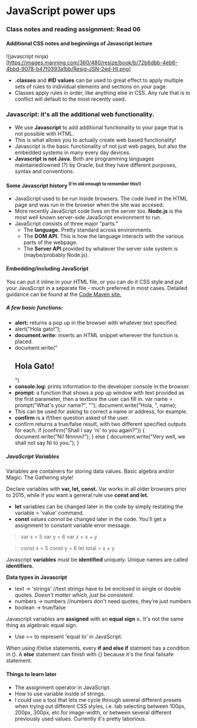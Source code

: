 # JavaScript power ups

### Class notes and reading assignment: Read 06

#### Additional CSS notes and beginnings of Javascript lecture
!(javascript ninja)[https://images.manning.com/360/480/resize/book/b/72b6dbb-4eb6-4bbd-9078-b47f0393a1bb/Resig-JSN-2ed-HI.png]

- **.classes** and **#ID values** can be used to great effect to apply multiple sets of rules to individual elements and sections on your page.
- Classes apply rules in order, like anything else in CSS. Any rule that is in conflict will default to the most recently used.

### Javascript: it's all the additional web functionality.  
- We use **Javascript** to add additional functionality to your page that is not possible with HTML.  
- This is what allows you to actually create web based functionality!
- Javascript is the basic functionality of not just web pages, but also the embedded systems in many every day devices.
- **Javascript is not Java.** Both are programming languages maintained/owned (?) by Oracle, but they have different purposes, syntax and conventions.

#### Some Javascript history <sup>(I'm old enough to remember this!)</sup>
- JavaScript used to be run inside browsers.  The code lived in the HTML page and was run in the browser when the site was accesed.
- More recently JavaScript code lives on the server too.  **Node.js** is the most well known server-side JavaScript environment to run.
- JavaScript consists of three major "parts."
  - The **language.** Pretty standard across environments.
  - The **DOM API.** This is how the language interacts with the various parts of the webpage.
  - The **Server API** provided by whatever the server side system is (maybe/probably Node.js).

#### Embedding/including JavaScript
You can put it inline in your HTML file, or you can do it CSS style and put your JavaScript in a separate file - much preferred in most cases.
**<script>This is what opens and closes JavaScript code sections.</script>**
Detailed guidance can be found at the [Code Maven site.](https://code-maven.com/introduction-to-javascript)

##### A few basic functions:
- **alert:** returns a pop up in the browser with whatever text specified.
-   alert("Hola gato!");
- **document.write:** inserts an HTML snippet wherever the function is placed.
-   document.write("<h2>Hola Gato!</h2>")
- **console.log:** prints information to the developer console in the browser.
- **prompt:** a function that shows a pop up window with text provided as the first parameter, then a textbox the user can fill in.
    var name = prompt("What's your name?", "");
    document.write("Hola, ", name);
- This can be used for asking to correct a name or address, for example.
- **confirm** is a if/then question asked of the user.
- confirm returns a true/false result, with two different specified outputs for each.
    if (confirm("Shall I say 'ni' to you again?")) {
      document.write("Ni! Nnnnni!");
      } else {
        document.write("Very well, we shall not say Ni to you.");
        }
 
 ##### JavaScript Variables
 Variables are containers for storing data values.  Basic algebra and/or Magic: The Gathering style!
 
 Declare variables with **var, let, const.**  Var works in all older browsers prior to 2015, while if you want a general rule use **const and let.**
 - **let** variables can be changed later in the code by simply restating the variable = 'value' command.
 - **const** values *cannot* be changed later in the code.  You'll get a assignment to constant variable error message.
 
 
 > var x = 5 
 > var y = 6
 > var z = x + y

> const x = 5
> const y = 6
> let total = x + y

Javascript **variables** must be **identified** uniquely.  Unique names are called **identifiers.**

**Data types in Javascript**
- text -> 'strings'  //text strings have to be enclosed in single or double quotes. *Doesn't matter which, just be consistent.*
- numbers -> numbers  //numbers don't need quotes, they're just numbers
- boolean -> true/false

Javascript variables are **assigned** with an **equal sign =.**  It's not the same thing as algebraic equal sign.  
- Use == to represent 'equal to' in JavaScript.

When using if/else statements, every **if and else if** statment has a condition in ().  A **else** statement can finish with {} because it's the final failsafe statement.

    



#### Things to learn later
- The assignment operator in JavaScript.
- How to use variable inside of strings.
- I could use a tool that lets me cycle through several different presets when trying out different CSS styles, i.e. tab selecting between 100px, 200px, 300px, etc for image-width, or between several different previously used values.  Currently it's pretty laborious.
